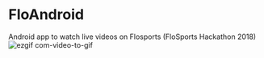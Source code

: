 # FloAndroid
Android app to watch live videos on Flosports (FloSports Hackathon 2018)
![ezgif com-video-to-gif](https://user-images.githubusercontent.com/7291189/55366056-b4722b80-54ac-11e9-9009-10787a3de0e8.gif)
